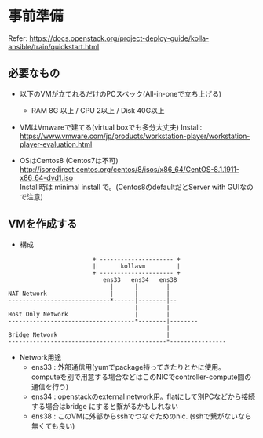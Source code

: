 
事前準備
===========

Refer: https://docs.openstack.org/project-deploy-guide/kolla-ansible/train/quickstart.html

必要なもの
----------

* 以下のVMが立てれるだけのPCスペック(All-in-oneで立ち上げる)
   * RAM 8G 以上 / CPU 2以上  / Disk 40G以上


* VMはVmwareで建てる(virtual boxでも多分大丈夫)
   Install: https://www.vmware.com/jp/products/workstation-player/workstation-player-evaluation.html  

* OSはCentos8 (Centos7は不可)
   http://isoredirect.centos.org/centos/8/isos/x86_64/CentOS-8.1.1911-x86_64-dvd1.iso  
   Install時は minimal install で。(Centos8のdefaultだとServer with GUIなので注意)

VMを作成する
-------------

* 構成

```
                        + --------------------- +  
                        |       kollavm         |  
                        + --------------------- +  
                           ens33   ens34   ens38 
                             |      |        |
NAT Network                  |      |        |
-----------------------------*------|--------|--
                                    |        |
Host Only Network                   |        |
------------------------------------*--------|--------
                                             |
Bridge Network                               |
---------------------------------------------*----------------

```
* Network用途
    * ens33 : 外部通信用(yumでpackage持ってきたりとかに使用。  
              computeを別で用意する場合などはこのNICでcontroller-compute間の通信を行う)
    * ens34 : openstackのexternal network用。flatにして別PCなどから接続する場合はbridge にすると繋がるかもしれない
    * ens38 : このVMに外部からsshでつなぐためのnic. (sshで繋がないなら無くても良い)
